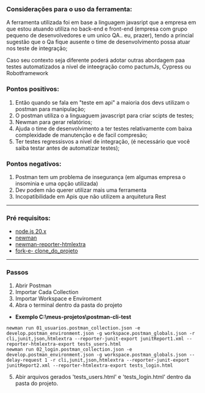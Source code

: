 ### Considerações para o  uso da ferramenta:
  A ferramenta utilizada foi em base a linguagem javasript que a empresa em que estou atuando utiliza no back-end e front-end (empresa com grupo pequeno de 
desenvolvedores e um unico QA.. eu, prazer), tendo a princial sugestão que o Qa fique ausente o time de desenvolvimento possa atuar nos teste de integração;

Caso seu contexto seja diferente poderá adotar outras abordagem paa testes automatizados a nivel de inteegração como pactumJs, Cypress ou Robotframework

### Pontos positivos: 
1. Então quando se fala em "teste em api" a maioria dos devs utilizam o postman para manipulação;
2. O postman utiliza o a linguaguem javascript para criar scipts de testes;
3. Newman para gerar relatórios;
4. Ajuda o time de desenvolvimento a ter testes relativamente com baixa complexidade de manutenção e de facil compresão;
5.  Ter testes regressisvos a nivel de integração, (é necessário que você saiba testar antes de automatizar testes);

### Pontos negativos:
1. Postman tem um problema de insegurança (em algumas empresa o insominia e uma opção utilizada)
2. Dev podem não querer utilizar mais uma ferramenta
3. Incopatibilidade em Apis que não utilizem a arquitetura Rest

---

### Pré requisitos: 

- [node.js 20.x](https://nodejs.org/en/download/package-manager)
- [newman](https://www.npmjs.com/package/newman) 
- [newman-reporter-htmlextra](https://www.npmjs.com/package/newman-reporter-htmlextra)
- [fork-e- clone_do_projeto]()

---


### Passos

1. Abrir Postman
2. Importar Cada Collection
3. Importar Workspace e Enviroment
4. Abra o terminal dentro da pasta do projeto

 - **Exemplo C:\meus-projetos\postman-cli-test** 


```
newman run 01_usuarios.postman_collection.json -e develop.postman_environment.json -g workspace.postman_globals.json -r cli,junit,json,htmlextra --reporter-junit-export junitReport1.xml --reporter-htmlextra-export tests_users.html
newman run 02_login.postman_collection.json -e develop.postman_environment.json -g workspace.postman_globals.json --delay-request 1 -r cli,junit,json,htmlextra --reporter-junit-export junitReport2.xml --reporter-htmlextra-export tests_login.html
```

5. Abir arquivos gerados 'tests_users.html' e 'tests_login.html' dentro da pasta do projeto.

